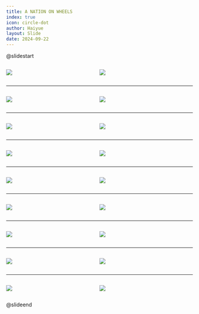 ```yaml
---
title: A NATION ON WHEELS
index: true
icon: circle-dot
author: Haiyue
layout: Slide
date: 2024-09-22
---
```

 
@slidestart

<div style="display:flex">
<div style="flex:1">

![](https://raw.githubusercontent.com/yclord/reading/refs/heads/master/english/Level-P/A%20NATION%20ON%20WHEELS/001.webp)
</div>
<div style="flex:1">

![](https://raw.githubusercontent.com/yclord/reading/refs/heads/master/english/Level-P/A%20NATION%20ON%20WHEELS/002.webp)
</div>
</div>

---

<div style="display:flex">
<div style="flex:1">

![](https://raw.githubusercontent.com/yclord/reading/refs/heads/master/english/Level-P/A%20NATION%20ON%20WHEELS/003.webp)
</div>
<div style="flex:1">

![](https://raw.githubusercontent.com/yclord/reading/refs/heads/master/english/Level-P/A%20NATION%20ON%20WHEELS/004.webp)
</div>
</div>

---

<div style="display:flex">
<div style="flex:1">

![](https://raw.githubusercontent.com/yclord/reading/refs/heads/master/english/Level-P/A%20NATION%20ON%20WHEELS/005.webp)
</div>
<div style="flex:1">

![](https://raw.githubusercontent.com/yclord/reading/refs/heads/master/english/Level-P/A%20NATION%20ON%20WHEELS/006.webp)
</div>
</div>

---

<div style="display:flex">
<div style="flex:1">

![](https://raw.githubusercontent.com/yclord/reading/refs/heads/master/english/Level-P/A%20NATION%20ON%20WHEELS/007.webp)
</div>
<div style="flex:1">

![](https://raw.githubusercontent.com/yclord/reading/refs/heads/master/english/Level-P/A%20NATION%20ON%20WHEELS/008.webp)
</div>
</div>

---

<div style="display:flex">
<div style="flex:1">

![](https://raw.githubusercontent.com/yclord/reading/refs/heads/master/english/Level-P/A%20NATION%20ON%20WHEELS/009.webp)
</div>
<div style="flex:1">

![](https://raw.githubusercontent.com/yclord/reading/refs/heads/master/english/Level-P/A%20NATION%20ON%20WHEELS/010.webp)
</div>
</div>

---

<div style="display:flex">
<div style="flex:1">

![](https://raw.githubusercontent.com/yclord/reading/refs/heads/master/english/Level-P/A%20NATION%20ON%20WHEELS/011.webp)
</div>
<div style="flex:1">

![](https://raw.githubusercontent.com/yclord/reading/refs/heads/master/english/Level-P/A%20NATION%20ON%20WHEELS/012.webp)
</div>
</div>

---

<div style="display:flex">
<div style="flex:1">

![](https://raw.githubusercontent.com/yclord/reading/refs/heads/master/english/Level-P/A%20NATION%20ON%20WHEELS/013.webp)
</div>
<div style="flex:1">

![](https://raw.githubusercontent.com/yclord/reading/refs/heads/master/english/Level-P/A%20NATION%20ON%20WHEELS/014.webp)
</div>
</div>

---

<div style="display:flex">
<div style="flex:1">

![](https://raw.githubusercontent.com/yclord/reading/refs/heads/master/english/Level-P/A%20NATION%20ON%20WHEELS/015.webp)
</div>
<div style="flex:1">

![](https://raw.githubusercontent.com/yclord/reading/refs/heads/master/english/Level-P/A%20NATION%20ON%20WHEELS/016.webp)
</div>
</div>

---

<div style="display:flex">
<div style="flex:1">

![](https://raw.githubusercontent.com/yclord/reading/refs/heads/master/english/Level-P/A%20NATION%20ON%20WHEELS/017.webp)
</div>
<div style="flex:1">

![](https://raw.githubusercontent.com/yclord/reading/refs/heads/master/english/Level-P/A%20NATION%20ON%20WHEELS/018.webp)
</div>
</div>

@slideend